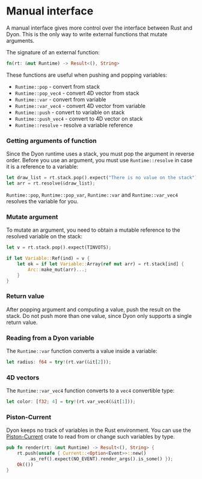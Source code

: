 # Manual interface

A manual interface gives more control over the interface between Rust and Dyon.
This is the only way to write external functions that mutate arguments.

The signature of an external function:

```rust
fn(rt: &mut Runtime) -> Result<(), String>
```

These functions are useful when pushing and popping variables:

- `Runtime::pop` - convert from stack
- `Runtime::pop_vec4` - convert 4D vector from stack
- `Runtime::var` - convert from variable
- `Runtime::var_vec4` - convert 4D vector from variable
- `Runtime::push` - convert to variable on stack
- `Runtime::push_vec4` - convert to 4D vector on stack
- `Runtime::resolve` - resolve a variable reference

### Getting arguments of function

Since the Dyon runtime uses a stack, you must pop the argument in reverse order.
Before you use an argument, you must use `Runtime::resolve` in case
it is a reference to a variable:

```rust
let draw_list = rt.stack.pop().expect("There is no value on the stack");
let arr = rt.resolve(&draw_list);
```

`Runtime::pop`, `Runtime::pop_var`, `Runtime::var` and `Runtime::var_vec4`
resolves the variable for you.

### Mutate argument

To mutate an argument, you need to obtain a mutable reference to the
resolved variable on the stack:

```rust
let v = rt.stack.pop().expect(TINVOTS);

if let Variable::Ref(ind) = v {
    let ok = if let Variable::Array(ref mut arr) = rt.stack[ind] {
        Arc::make_mut(arr)...;
    }
}
```

### Return value

After popping argument and computing a value, push the result on the stack.
Do not push more than one value, since Dyon only supports a single return value.

### Reading from a Dyon variable

The `Runtime::var` function converts a value inside a variable:

```rust
let radius: f64 = try!(rt.var(&it[2]));
```

### 4D vectors

The `Runtime::var_vec4` function converts to a `vec4` convertible type:

```rust
let color: [f32; 4] = try!(rt.var_vec4(&it[1]));
```

### Piston-Current

Dyon keeps no track of variables in the Rust environment.
You can use the [Piston-Current](https://github.com/pistondevelopers/current) crate to read from or change such variables by type.

```rust
pub fn render(rt: &mut Runtime) -> Result<(), String> {
    rt.push(unsafe { Current::<Option<Event>>::new()
        .as_ref().expect(NO_EVENT).render_args().is_some() });
    Ok(())
}
```
